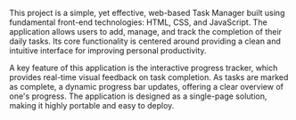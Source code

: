 This project is a simple, yet effective, web-based Task Manager built using fundamental front-end technologies: HTML, CSS, and JavaScript. The application allows users to add, manage, and track the completion of their daily tasks. Its core functionality is centered around providing a clean and intuitive interface for improving personal productivity.

A key feature of this application is the interactive progress tracker, which provides real-time visual feedback on task completion. As tasks are marked as complete, a dynamic progress bar updates, offering a clear overview of one's progress. The application is designed as a single-page solution, making it highly portable and easy to deploy.
